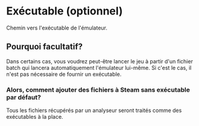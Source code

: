 # Exécutable (optionnel)

Chemin vers l'exécutable de l'émulateur.

## Pourquoi facultatif?

Dans certains cas, vous voudrez peut-être lancer le jeu à partir d'un fichier batch qui lancera automatiquement l'émulateur lui-même. Si c'est le cas, il n'est pas nécessaire de fournir un exécutable.

### Alors, comment ajouter des fichiers à Steam sans exécutable par défaut?

Tous les fichiers récupérés par un analyseur seront traités comme des exécutables à la place.
